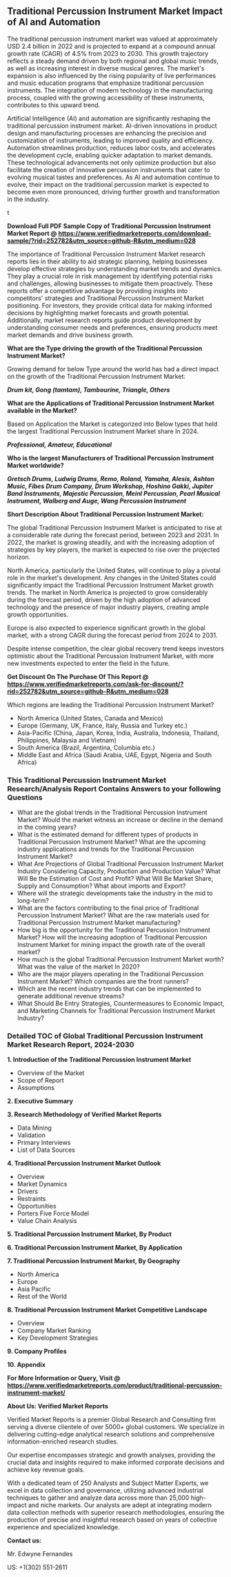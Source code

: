 <h2>Traditional Percussion Instrument Market Impact of AI and Automation</h2><p>The traditional percussion instrument market was valued at approximately USD 2.4 billion in 2022 and is projected to expand at a compound annual growth rate (CAGR) of 4.5% from 2023 to 2030. This growth trajectory reflects a steady demand driven by both regional and global music trends, as well as increasing interest in diverse musical genres. The market's expansion is also influenced by the rising popularity of live performances and music education programs that emphasize traditional percussion instruments. The integration of modern technology in the manufacturing process, coupled with the growing accessibility of these instruments, contributes to this upward trend.</p><p>Artificial Intelligence (AI) and automation are significantly reshaping the traditional percussion instrument market. AI-driven innovations in product design and manufacturing processes are enhancing the precision and customization of instruments, leading to improved quality and efficiency. Automation streamlines production, reduces labor costs, and accelerates the development cycle, enabling quicker adaptation to market demands. These technological advancements not only optimize production but also facilitate the creation of innovative percussion instruments that cater to evolving musical tastes and preferences. As AI and automation continue to evolve, their impact on the traditional percussion market is expected to become even more pronounced, driving further growth and transformation in the industry.</p>t</p><p id="" class=""><strong>Download Full PDF Sample Copy of Traditional Percussion Instrument Market Report @ <a href="https://www.verifiedmarketreports.com/download-sample/?rid=252782&utm_source=github-R&utm_medium=028" target="_blank">https://www.verifiedmarketreports.com/download-sample/?rid=252782&utm_source=github-R&utm_medium=028</a></strong></p><p>The importance of&nbsp;Traditional Percussion Instrument Market research reports lies in their ability to aid strategic planning, helping businesses develop effective strategies by understanding market trends and dynamics. They play a crucial role in risk management by identifying potential risks and challenges, allowing businesses to mitigate them proactively. These reports offer a competitive advantage by providing insights into competitors' strategies and Traditional Percussion Instrument Market positioning. For investors, they provide critical data for making informed decisions by highlighting market forecasts and growth potential. Additionally, market research reports guide product development by understanding consumer needs and preferences, ensuring products meet market demands and drive business growth.</p><p><strong>What are the&nbsp;Type driving the growth of the Traditional Percussion Instrument Market?</strong></p><p id="" class="">Growing demand for below Type around the world has had a direct impact on the growth of the Traditional Percussion Instrument Market:</p><em><strong>Drum kit, Gong (tamtam), Tambourine, Triangle, Others</strong></em></p><strong>What are the&nbsp;Applications&nbsp;of Traditional Percussion Instrument Market available in the Market?</strong></p><p id="" class="">Based on Application the Market is categorized into Below types that held the largest Traditional Percussion Instrument Market share In 2024.</p><em><strong>Professional, Amateur, Educational</strong></em></p><strong>Who is the largest Manufacturers of Traditional Percussion Instrument Market worldwide?</strong></p><p><em><strong>Gretsch Drums, Ludwig Drums, Remo, Roland, Yamaha, Alesis, Ashton Music, Fibes Drum Company, Drum Workshop, Hoshino Gakki, Jupiter Band Instruments, Majestic Percussion, Meinl Percussion, Pearl Musical Instrument, Walberg and Auge, Wang Percussion Instrument</strong></em></p><p id="" class=""><strong>Short Description About Traditional Percussion Instrument Market:</strong></p><p>The global Traditional Percussion Instrument Market is anticipated to rise at a considerable rate during the forecast period, between 2023 and 2031. In 2022, the market is growing steadily, and with the increasing adoption of strategies by key players, the market is expected to rise over the projected horizon.</p><p>North America, particularly the United States, will continue to play a pivotal role in the market's development. Any changes in the United States could significantly impact the Traditional Percussion Instrument Market growth trends. The market in North America is projected to grow considerably during the forecast period, driven by the high adoption of advanced technology and the presence of major industry players, creating ample growth opportunities.</p><p>Europe is also expected to experience significant growth in the global market, with a strong CAGR during the forecast period from 2024 to 2031.</p><p>Despite intense competition, the clear global recovery trend keeps investors optimistic about the Traditional Percussion Instrument Market, with more new investments expected to enter the field in the future.</p><p id="" class=""><strong>Get Discount On The Purchase Of This Report @ <a href="https://www.verifiedmarketreports.com/ask-for-discount/?rid=252782&utm_source=github-R&utm_medium=028" target="_blank">https://www.verifiedmarketreports.com/ask-for-discount/?rid=252782&utm_source=github-R&utm_medium=028</a></strong></p>Which regions are leading the Traditional Percussion Instrument Market?</p><ul><li>North America (United States, Canada and Mexico)</li><li>Europe (Germany, UK, France, Italy, Russia and Turkey etc.)</li><li>Asia-Pacific (China, Japan, Korea, India, Australia, Indonesia, Thailand, Philippines, Malaysia and Vietnam)</li><li>South America (Brazil, Argentina, Columbia etc.)</li><li>Middle East and Africa (Saudi Arabia, UAE, Egypt, Nigeria and South Africa)</li></ul><h3 id="" class="">This Traditional Percussion Instrument Market Research/Analysis Report Contains Answers to your following Questions</h3><ul><li>What are the global trends in the Traditional Percussion Instrument Market? Would the market witness an increase or decline in the demand in the coming years?</li><li>What is the estimated demand for different types of products in Traditional Percussion Instrument Market? What are the upcoming industry applications and trends for the Traditional Percussion Instrument Market?</li><li>What Are Projections of Global Traditional Percussion Instrument Market Industry Considering Capacity, Production and Production Value? What Will Be the Estimation of Cost and Profit? What Will Be Market Share, Supply and Consumption? What about imports and Export?</li><li>Where will the strategic developments take the industry in the mid to long-term?</li><li>What are the factors contributing to the final price of Traditional Percussion Instrument Market? What are the raw materials used for Traditional Percussion Instrument Market manufacturing?</li><li>How big is the opportunity for the Traditional Percussion Instrument Market? How will the increasing adoption of Traditional Percussion Instrument Market for mining impact the growth rate of the overall market?</li><li>How much is the global Traditional Percussion Instrument Market worth? What was the value of the market In 2020?</li><li>Who are the major players operating in the Traditional Percussion Instrument Market? Which companies are the front runners?</li><li>Which are the recent industry trends that can be implemented to generate additional revenue streams?</li><li>What Should Be Entry Strategies, Countermeasures to Economic Impact, and Marketing Channels for Traditional Percussion Instrument Market Industry?</li></ul><h3 id="" class="">Detailed TOC of Global Traditional Percussion Instrument Market Research Report, 2024-2030</h3><p id="" class=""><strong>1. Introduction of the Traditional Percussion Instrument Market</strong></p><ul><li>Overview of the Market</li><li>Scope of Report</li><li>Assumptions</li></ul><p id="" class=""><strong>2. Executive Summary</strong></p><p id="" class=""><strong>3. Research Methodology of Verified Market Reports</strong></p><ul><li>Data Mining</li><li>Validation</li><li>Primary Interviews</li><li>List of Data Sources</li></ul><p id="" class=""><strong>4. Traditional Percussion Instrument Market Outlook</strong></p><ul><li>Overview</li><li>Market Dynamics</li><li>Drivers</li><li>Restraints</li><li>Opportunities</li><li>Porters Five Force Model</li><li>Value Chain Analysis</li></ul><p id="" class=""><strong>5. Traditional Percussion Instrument Market, By Product</strong></p><p id="" class=""><strong>6. Traditional Percussion Instrument Market, By Application</strong></p><p id="" class=""><strong>7. Traditional Percussion Instrument Market, By Geography</strong></p><ul><li>North America</li><li>Europe</li><li>Asia Pacific</li><li>Rest of the World</li></ul><p id="" class=""><strong>8. Traditional Percussion Instrument Market Competitive Landscape</strong></p><ul><li>Overview</li><li>Company Market Ranking</li><li>Key Development Strategies</li></ul><p id="" class=""><strong>9. Company Profiles</strong></p><p id="" class=""><strong>10. Appendix</strong></p><p id="" class=""><strong>For More Information or Query, Visit @ <a href="https://www.verifiedmarketreports.com/product/traditional-percussion-instrument-market/" target="_blank">https://www.verifiedmarketreports.com/product/traditional-percussion-instrument-market/</a></strong></p><p id="" class=""><strong>About Us: Verified Market Reports</strong></p><p id="" class="">Verified Market Reports is a premier Global Research and Consulting firm serving a diverse clientele of over 5000+ global customers. We specialize in delivering cutting-edge analytical research solutions and comprehensive information-enriched research studies.</p><p id="" class="">Our expertise encompasses strategic and growth analyses, providing the crucial data and insights required to make informed corporate decisions and achieve key revenue goals.</p><p id="" class="">With a dedicated team of 250 Analysts and Subject Matter Experts, we excel in data collection and governance, utilizing advanced industrial techniques to gather and analyze data across more than 25,000 high-impact and niche markets. Our analysts are adept at integrating modern data collection methods with superior research methodologies, ensuring the production of precise and insightful research based on years of collective experience and specialized knowledge.</p><p id="" class=""><strong>Contact us:</strong></p><p id="" class="">Mr. Edwyne Fernandes</p><p id="" class="">US: +1(302) 551-2611</p>
